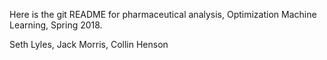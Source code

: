 Here is the git README for pharmaceutical analysis, Optimization Machine Learning,
Spring 2018.

Seth Lyles, Jack Morris, Collin Henson
